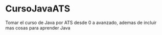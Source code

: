 # CursoJavaATS
Tomar el curso de Java por ATS desde 0 a avanzado, ademas de incluir mas cosas para aprender Java